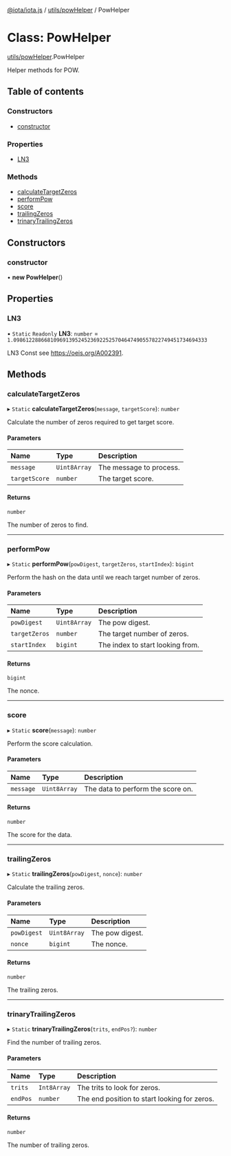 [@iota/iota.js](../README.md) / [utils/powHelper](../modules/utils_powhelper.md) / PowHelper

# Class: PowHelper

[utils/powHelper](../modules/utils_powhelper.md).PowHelper

Helper methods for POW.

## Table of contents

### Constructors

- [constructor](utils_powhelper.powhelper.md#constructor)

### Properties

- [LN3](utils_powhelper.powhelper.md#ln3)

### Methods

- [calculateTargetZeros](utils_powhelper.powhelper.md#calculatetargetzeros)
- [performPow](utils_powhelper.powhelper.md#performpow)
- [score](utils_powhelper.powhelper.md#score)
- [trailingZeros](utils_powhelper.powhelper.md#trailingzeros)
- [trinaryTrailingZeros](utils_powhelper.powhelper.md#trinarytrailingzeros)

## Constructors

### constructor

• **new PowHelper**()

## Properties

### LN3

▪ `Static` `Readonly` **LN3**: `number` = `1.098612288668109691395245236922525704647490557822749451734694333`

LN3 Const see https://oeis.org/A002391.

## Methods

### calculateTargetZeros

▸ `Static` **calculateTargetZeros**(`message`, `targetScore`): `number`

Calculate the number of zeros required to get target score.

#### Parameters

| Name | Type | Description |
| :------ | :------ | :------ |
| `message` | `Uint8Array` | The message to process. |
| `targetScore` | `number` | The target score. |

#### Returns

`number`

The number of zeros to find.

___

### performPow

▸ `Static` **performPow**(`powDigest`, `targetZeros`, `startIndex`): `bigint`

Perform the hash on the data until we reach target number of zeros.

#### Parameters

| Name | Type | Description |
| :------ | :------ | :------ |
| `powDigest` | `Uint8Array` | The pow digest. |
| `targetZeros` | `number` | The target number of zeros. |
| `startIndex` | `bigint` | The index to start looking from. |

#### Returns

`bigint`

The nonce.

___

### score

▸ `Static` **score**(`message`): `number`

Perform the score calculation.

#### Parameters

| Name | Type | Description |
| :------ | :------ | :------ |
| `message` | `Uint8Array` | The data to perform the score on. |

#### Returns

`number`

The score for the data.

___

### trailingZeros

▸ `Static` **trailingZeros**(`powDigest`, `nonce`): `number`

Calculate the trailing zeros.

#### Parameters

| Name | Type | Description |
| :------ | :------ | :------ |
| `powDigest` | `Uint8Array` | The pow digest. |
| `nonce` | `bigint` | The nonce. |

#### Returns

`number`

The trailing zeros.

___

### trinaryTrailingZeros

▸ `Static` **trinaryTrailingZeros**(`trits`, `endPos?`): `number`

Find the number of trailing zeros.

#### Parameters

| Name | Type | Description |
| :------ | :------ | :------ |
| `trits` | `Int8Array` | The trits to look for zeros. |
| `endPos` | `number` | The end position to start looking for zeros. |

#### Returns

`number`

The number of trailing zeros.

